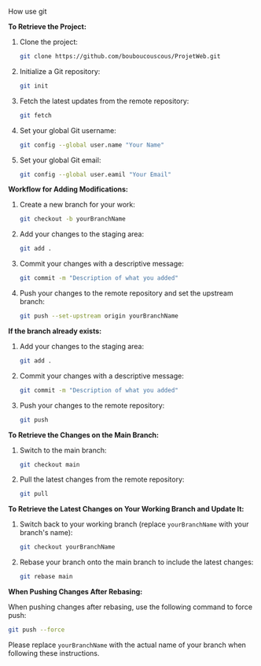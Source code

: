 How use git 

**To Retrieve the Project:**

1. Clone the project:

   ```bash
   git clone https://github.com/bouboucouscous/ProjetWeb.git
   ```

2. Initialize a Git repository:

   ```bash
   git init
   ```

3. Fetch the latest updates from the remote repository:

   ```bash
   git fetch
   ```

4. Set your global Git username:

   ```bash
   git config --global user.name "Your Name"
   ```

5. Set your global Git email:

   ```bash
   git config --global user.eamil "Your Email"
   ```

**Workflow for Adding Modifications:**

1. Create a new branch for your work:

   ```bash
   git checkout -b yourBranchName
   ```

2. Add your changes to the staging area:

   ```bash
   git add .
   ```

3. Commit your changes with a descriptive message:

   ```bash
   git commit -m "Description of what you added"
   ```

4. Push your changes to the remote repository and set the upstream branch:

   ```bash
   git push --set-upstream origin yourBranchName
   ```

**If the branch already exists:**

1. Add your changes to the staging area:

   ```bash
   git add .
   ```

2. Commit your changes with a descriptive message:

   ```bash
   git commit -m "Description of what you added"
   ```

3. Push your changes to the remote repository:

   ```bash
   git push
   ```

**To Retrieve the Changes on the Main Branch:**

1. Switch to the main branch:

   ```bash
   git checkout main
   ```

2. Pull the latest changes from the remote repository:

   ```bash
   git pull
   ```

**To Retrieve the Latest Changes on Your Working Branch and Update It:**

1. Switch back to your working branch (replace `yourBranchName` with your branch's name):

   ```bash
   git checkout yourBranchName
   ```

2. Rebase your branch onto the main branch to include the latest changes:

   ```bash
   git rebase main
   ```

**When Pushing Changes After Rebasing:**

When pushing changes after rebasing, use the following command to force push:

```bash
git push --force
```

Please replace `yourBranchName` with the actual name of your branch when following these instructions.